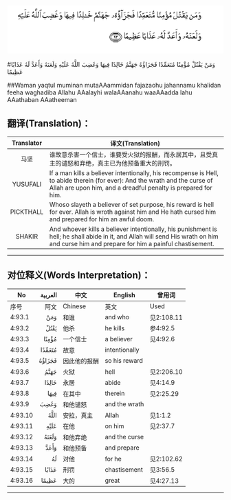 ![004:093](images/004_093.gif)

#وَمَنْ يَقْتُلْ مُؤْمِنًا مُتَعَمِّدًا فَجَزَاؤُهُ جَهَنَّمُ خَالِدًا فِيهَا وَغَضِبَ اللَّهُ عَلَيْهِ وَلَعَنَهُ وَأَعَدَّ لَهُ عَذَابًا عَظِيمًا 

##Waman yaqtul muminan mutaAAammidan fajazaohu jahannamu khalidan feeha waghadiba Allahu AAalayhi walaAAanahu waaAAadda lahu AAathaban AAatheeman 

## 翻译(Translation)：

| Translator | 译文(Translation)                                            |
| :--------: | ------------------------------------------------------------ |
|    马坚    | 谁故意杀害一个信士，谁要受火狱的报酬，而永居其中，且受真主的谴怒和弃绝，真主已为他预备重大的刑罚。 |
|  YUSUFALI  | If a man kills a believer intentionally, his recompense is Hell, to abide therein (for ever): And the wrath and the curse of Allah are upon him, and a dreadful penalty is prepared for him. |
| PICKTHALL  | Whoso slayeth a believer of set purpose, his reward is hell for ever. Allah is wroth against him and He hath cursed him and prepared for him an awful doom. |
|   SHAKIR   | And whoever kills a believer intentionally, his punishment is hell; he shall abide in it, and Allah will send His wrath on him and curse him and prepare for him a painful chastisement. |

---

## 对位释义(Words Interpretation)：

| No   | العربية | 中文    | English | 曾用词 |
| ---- | ------: | ------- | ------- | ------ |
| 序号 |    阿文 | Chinese | 英文    | Used   |
| 4:93.1  | وَمَنْ    | 和谁         | and who       | 见2:108.11 |
| 4:93.2  | يَقْتُلْ   | 他杀         | he kills      | 参4:92.5   |
| 4:93.3  | مُؤْمِنًا  | 一个信士     | a believer    | 见4:92.6   |
| 4:93.4  | مُتَعَمِّدًا | 故意         | intentionally |            |
| 4:93.5  | فَجَزَاؤُهُ | 因此他的报酬 | so his reward |            |
| 4:93.6  | جَهَنَّمُ   | 火狱         | hell          | 见2:206.10 |
| 4:93.7  | خَالِدًا  | 永居         | abide         | 见4:14.9   |
| 4:93.8  | فِيهَا   | 在其中       | therein       | 见2:25.29  |
| 4:93.9  | وَغَضِبَ   | 和他谴怒     | and the wrath |            |
| 4:93.10 | اللَّهُ   | 安拉，真主   | Allah         | 见1:1.2    |
| 4:93.11 | عَلَيْهِ   | 在他         | on him        | 见2:37.7   |
| 4:93.12 | وَلَعَنَهُ  | 和他弃绝     | and the curse |            |
| 4:93.13 | وَأَعَدَّ   | 和他预备     | and prepare   |            |
| 4:93.14 | لَهُ     | 对他         | for he        | 见2:102.62 |
| 4:93.15 | عَذَابًا  | 刑罚         | chastisement  | 见3:56.5   |
| 4:93.16 | عَظِيمًا  | 大的         | great         | 见4:27.13  |

---
